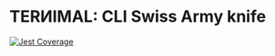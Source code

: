 # TERИIMAL: CLI Swiss Army knife

[![Jest Coverage](https://img.shields.io/badge/coverage-80.73%25-blue)](https://github.com/mflorence99/lintel/issues)
